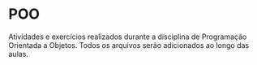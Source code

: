 # POO
 Atividades e exercícios realizados durante a disciplina de Programação Orientada a Objetos.
 Todos os arquivos serão adicionados ao longo das aulas.
